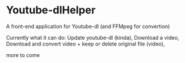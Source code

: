 # Youtube-dlHelper
A front-end application for Youtube-dl (and FFMpeg for convertion)

Currently what it can do:
Update youtube-dl (kinda),
Download a video,
Download and convert video + keep or delete original file (video),

more to come
